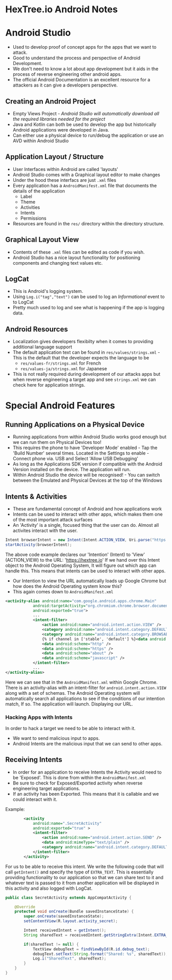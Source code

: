 # HexTree.io Android Notes

# Android Studio

- Used to develop proof of concept apps for the apps that we want to attack.
- Good to understand the process and perspective of Android Development.
- We don't need to know a lot about app development but it aids in the process of reverse engineering other android apps.
- The official Android Documentation is an excellent resource for a attackers as it can give a developers perspective.

## Creating an Android Project

- Empty Views Project - _Android Studio will automatically download all the required libraries needed for the project_
- Java and Kotlin can both be used to develop the app but historically Android applications were developed in Java.
- Can either use a physical device to run/debug the application or use an AVD within Android Studio

## Application Layout / Structure

- User Interfaces within Android are called 'layouts'
- Android Studio comes with a Graphical layout editor to make changes
- Under the hood these interfacs are just `.xml` files
- Every application has a `AndroidManifest.xml` file that documents the details of the application
	- Label
	- Theme
	- Activities
	- Intents
	- Permissions
- Resources are found in the `res/` directory within the directory structure.

## Graphical Layout View

- Contents of these `.xml` files can be edited as code if you wish.
- Android Studio has a nice layout functionality for positioning components and changing text values etc.

## LogCat

- This is Android's logging system.
- Using `Log.i("tag","text")` can be used to log an _Informational_ event to to LogCat
- Pretty much used to log and see what is happening if the app is logging data.

## Android Resources

- Localization gives developers flexibilty when it comes to providing additional language support
- The default application text can be found in `res/values/strings.xml` - This is the default that the developer expects the language to be
	- `res/values-fr/strings.xml` for French
	- `res/values-ja/strings.xml` for Japanese
- This is not really required during development of our attacks apps but when reverse engineering a target app and see `strings.xml` we can check here for application strings.

# Special Android Features

## Running Applications on a Physical Device
- Running applications from within Android Studio works good enough but we can run them on Physical Devices too!
- This requires the phone to have 'Developer Mode' enabled
        - Tap the 'Build Number' several times. Located in the Settings to enable
        - Connect phone via. USB and Select 'Allow USB Debugging'
- As long as the Applications SDK version if compatible with the Android Version installed on the device. The application will run.
- Within Android Studio the device will be recognised!
        - You can switch between the Emulated and Physical Devices at the top of the Windows

## Intents & Activities
- These are fundamental concept of Android and how applications work
- Intents can be used to interact with other apps, which makes them one of the most important attack surfaces
- An 'Activity' is a single, focused thing that the user can do. Almost all activites interact with the user.

```java
Intent browserIntent = new Intent(Intent.ACTION_VIEW, Uri.parse("https://hextree.io/"));
startActivity(browserIntent);
```

The above code example declares our 'Intention' (Intent) to 'View' (ACTION_VIEW) to the URL: 'https://hextree.io'
If we hand over this Intent object to the Android Operating System, It will figure out which app can handle this. This means that intents can be used to interact with other apps.

- Our Intention to view the URL automatically loads up Google Chrome but how does the Android Operating system know this?
- This again comes down to `AndroidManifest.xml`


```xml
<activity-alias android:name="com.google.android.apps.chrome.Main"
            android:targetActivity="org.chromium.chrome.browser.document.ChromeLauncherActivity"
            android:exported="true">
			...
            <intent-filter>
                <action android:name="android.intent.action.VIEW" />
                <category android:name="android.intent.category.DEFAULT" />
                <category android:name="android.intent.category.BROWSABLE" />
                {% if channel in ['stable', 'default'] %}<data android:scheme="googlechrome" />{% endif %}
                <data android:scheme="http" />
                <data android:scheme="https" />
                <data android:scheme="about" />
                <data android:scheme="javascript" />
            </intent-filter>
			...
</activity-alias>
```

Here we can see that in the `AndroidManifest.xml` within Google Chrome. There is an activity-alias with an intent-filter for `android.intent.action.VIEW` along with a set of schemas.
The Android Operating system will automatically search all applications to see if the conditions of our intention match, If so. The application will launch. Displaying our URL.

### Hacking Apps with Intents

In order to hack a target we need to be able to interact with it.

- We want to send malicious input to apps.
- Android Intents are the malicious input that we can send to other apps.

## Receiving Intents

- In order for an application to receive Intents the Activity would need to be 'Exposed'. This is done from within the `AndroidManifest.xml`
- Be sure to check for Exposed/Exported activity when reverse engineering target applications.
- If an activity has been Exported. This means that it is callable and we could interact with it.

Example:

```xml
        <activity
            android:name=".SecretActivity"
            android:exported="true" >
            <intent-filter>
                <action android:name="android.intent.action.SEND" />
                <data android:mimeType="text/plain" />
                <category android:name="android.intent.category.DEFAULT" />
            </intent-filter>
        </activity>
```

For us to be able to receive this intent. We write the following code that will call `getIntent()` and specify the type of `EXTRA_TEXT`.
This is essentially providing functionality to our application so that we can share text to it and whatever text is passed to it from another application will
be displayed in this activity and also logged with LogCat.

```java
public class SecretActivity extends AppCompatActivity {

    @Override
    protected void onCreate(Bundle savedInstanceState) {
        super.onCreate(savedInstanceState);
        setContentView(R.layout.activity_secret);

        Intent receivedIntent = getIntent();
        String sharedText = receivedIntent.getStringExtra(Intent.EXTRA_TEXT);

        if(sharedText != null) {
            TextView debugText = findViewById(R.id.debug_text);
            debugText.setText(String.format("Shared: %s", sharedText));
            Log.i("SharedText", sharedText);
        }
    }
}
```










